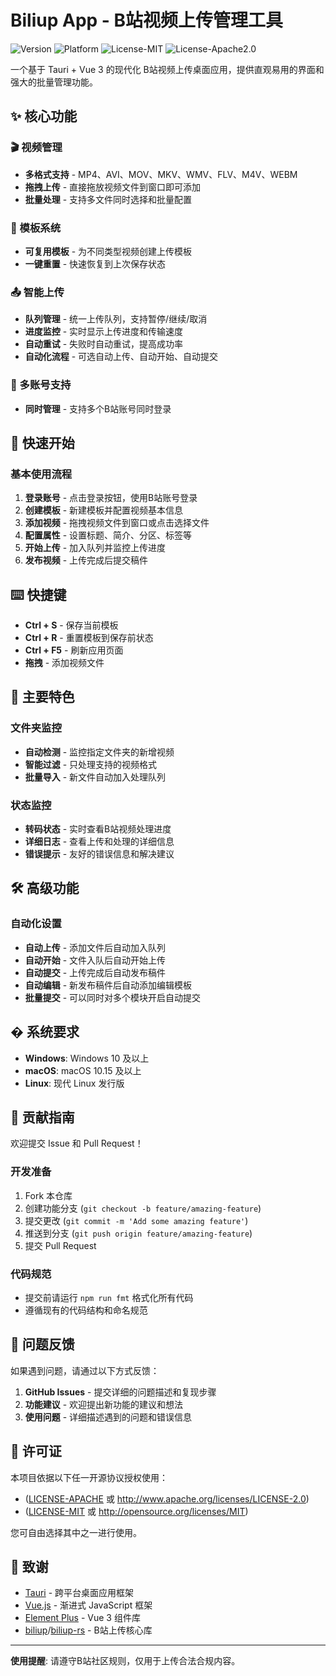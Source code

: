 # Biliup App - B站视频上传管理工具

![Version](https://img.shields.io/badge/version-0.2.6-blue)
![Platform](https://img.shields.io/badge/platform-Windows%20%7C%20macOS%20%7C%20Linux-lightgrey)
![License-MIT](https://img.shields.io/badge/license-MIT-green)
![License-Apache2.0](https://img.shields.io/badge/license-Apache2.0-green)

一个基于 Tauri + Vue 3 的现代化 B站视频上传桌面应用，提供直观易用的界面和强大的批量管理功能。

## ✨ 核心功能

### 🎬 视频管理
- **多格式支持** - MP4、AVI、MOV、MKV、WMV、FLV、M4V、WEBM
- **拖拽上传** - 直接拖放视频文件到窗口即可添加
- **批量处理** - 支持多文件同时选择和批量配置

### 📝 模板系统  
- **可复用模板** - 为不同类型视频创建上传模板
- **一键重置** - 快速恢复到上次保存状态

### 📤 智能上传
- **队列管理** - 统一上传队列，支持暂停/继续/取消
- **进度监控** - 实时显示上传进度和传输速度  
- **自动重试** - 失败时自动重试，提高成功率
- **自动化流程** - 可选自动上传、自动开始、自动提交

### 🔐 多账号支持
- **同时管理** - 支持多个B站账号同时登录

## 🚀 快速开始

### 基本使用流程

1. **登录账号** - 点击登录按钮，使用B站账号登录
2. **创建模板** - 新建模板并配置视频基本信息
3. **添加视频** - 拖拽视频文件到窗口或点击选择文件
4. **配置属性** - 设置标题、简介、分区、标签等
5. **开始上传** - 加入队列并监控上传进度
6. **发布视频** - 上传完成后提交稿件

## ⌨️ 快捷键

- **Ctrl + S** - 保存当前模板
- **Ctrl + R** - 重置模板到保存前状态
- **Ctrl + F5** - 刷新应用页面
- **拖拽** - 添加视频文件

## 🎯 主要特色

### 文件夹监控  
- **自动检测** - 监控指定文件夹的新增视频
- **智能过滤** - 只处理支持的视频格式
- **批量导入** - 新文件自动加入处理队列

### 状态监控
- **转码状态** - 实时查看B站视频处理进度
- **详细日志** - 查看上传和处理的详细信息
- **错误提示** - 友好的错误信息和解决建议

## 🛠️ 高级功能

### 自动化设置
- **自动上传** - 添加文件后自动加入队列
- **自动开始** - 文件入队后自动开始上传  
- **自动提交** - 上传完成后自动发布稿件
- **自动编辑** - 新发布稿件后自动添加编辑模板
- **批量提交** - 可以同时对多个模块开启自动提交


## � 系统要求

- **Windows**: Windows 10 及以上
- **macOS**: macOS 10.15 及以上  
- **Linux**: 现代 Linux 发行版

## 🤝 贡献指南

欢迎提交 Issue 和 Pull Request！

### 开发准备
1. Fork 本仓库
2. 创建功能分支 (`git checkout -b feature/amazing-feature`)
3. 提交更改 (`git commit -m 'Add some amazing feature'`)
4. 推送到分支 (`git push origin feature/amazing-feature`)
5. 提交 Pull Request

### 代码规范
- 提交前请运行 `npm run fmt` 格式化所有代码
- 遵循现有的代码结构和命名规范

## 🐛 问题反馈

如果遇到问题，请通过以下方式反馈：

1. **GitHub Issues** - 提交详细的问题描述和复现步骤
2. **功能建议** - 欢迎提出新功能的建议和想法
3. **使用问题** - 详细描述遇到的问题和错误信息

## 📄 许可证

本项目依据以下任一开源协议授权使用：

- ([LICENSE-APACHE](LICENSE-APACHE) 或 http://www.apache.org/licenses/LICENSE-2.0)
- ([LICENSE-MIT](LICENSE-MIT) 或 http://opensource.org/licenses/MIT)

您可自由选择其中之一进行使用。

## 🙏 致谢

- [Tauri](https://tauri.app/) - 跨平台桌面应用框架
- [Vue.js](https://vuejs.org/) - 渐进式 JavaScript 框架
- [Element Plus](https://element-plus.org/) - Vue 3 组件库
- [biliup](https://github.com/biliup/biliup)/[biliup-rs](https://github.com/biliup/biliup-rs) - B站上传核心库

---

**使用提醒**: 请遵守B站社区规则，仅用于上传合法合规内容。

